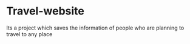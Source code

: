# Travel-website
Its a project which saves the information of people who are planning to travel to any place
